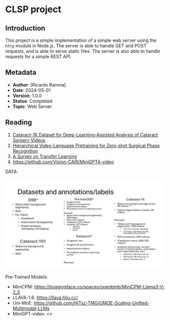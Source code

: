 # CLSP project

## Introduction

This project is a simple implementation of a simple web server using the `http` module in Node.js. The server is able to handle GET and POST requests, and is able to serve static files. The server is also able to handle requests for a simple REST API.

## Metadata

- **Author**: [Ricardo Barona]
- **Date**: 2024-05-01
- **Version**: 1.0.0
- **Status**: Completed
- **Topic**: Web Server

## Reading

1. [Cataract-1K Dataset for Deep-Learning-Assisted Analysis of Cataract Surgery Videos](./reading/Cataract-1K%20Dataset.pdf)
2. [Hierarchical Video-Language Pretraining for Zero-shot Surgical Phase Recognition](./reading/HecVL.pdf)
3. [A Survey on Transfer Learning](./reading/MLLM%20Survey.pdf)
4. <https://github.com/Vision-CAIR/MiniGPT4-video>

DATA:

![Dataset Pool](./imgs/datasets.jpg)

Pre-Trained Models:

- MiniCPM: <https://huggingface.co/spaces/openbmb/MiniCPM-Llama3-V-2_5>
- LLAVA-1.6: <https://llava.hliu.cc/>
- Uni-MoE: <https://github.com/HITsz-TMG/UMOE-Scaling-Unified-Multimodal-LLMs>
- MiniGPT-video: <>
